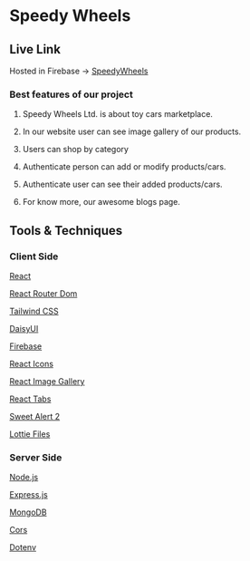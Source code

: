 # Speedy Wheels

## Live Link

Hosted in Firebase -> [SpeedyWheels](https://speedy-wheels-20484.web.app/)

### Best features of our project

1. Speedy Wheels Ltd. is about toy cars marketplace.

2. In our website user can see image gallery of our products.

3. Users can shop by category

4. Authenticate person can add or modify products/cars.

5. Authenticate user can see their added products/cars.

6. For know more, our awesome blogs page.

## Tools & Techniques

### Client Side

[React](https://react.dev/)

[React Router Dom](https://reactrouter.com/en/main)

[Tailwind CSS](https://tailwindcss.com/)

[DaisyUI](https://daisyui.com/)

[Firebase](https://firebase.google.com/)

[React Icons](https://react-icons.github.io/react-icons/)

[React Image Gallery](https://www.npmjs.com/package/react-image-gallery)

[React Tabs](https://www.npmjs.com/package/react-tabs)

[Sweet Alert 2](https://sweetalert2.github.io/)

[Lottie Files](https://lottiefiles.com/)

### Server Side

[Node.js](https://nodejs.org/en)

[Express.js](https://expressjs.com/)

[MongoDB](https://www.mongodb.com/atlas/database)

[Cors](https://www.npmjs.com/package/cors)

[Dotenv](https://www.npmjs.com/package/dotenv)
